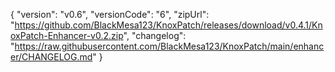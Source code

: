 {
    "version": "v0.6",
    "versionCode": "6",
    "zipUrl": "https://github.com/BlackMesa123/KnoxPatch/releases/download/v0.4.1/KnoxPatch-Enhancer-v0.2.zip",
    "changelog": "https://raw.githubusercontent.com/BlackMesa123/KnoxPatch/main/enhancer/CHANGELOG.md"
}